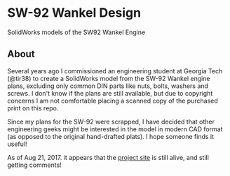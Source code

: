# SW-92 Wankel Design
SolidWorks models of the SW92 Wankel Engine

## About
Several years ago I commissioned an engineering student at Georgia Tech (@tir38) to create a SolidWorks model from the SW-92 Wankel engine plans, excluding only common DIN parts like nuts, bolts, washers and screws.  I don't know if the plans are still available, 
but due to copyright concerns I am not comfortable placing a scanned copy of the purchased print on this repo.

Since my plans for the SW-92 were scrapped, I have decided that other engineering geeks might be interested in the model 
in modern CAD format (as opposed to the original hand-drafted plats).  I hope someone finds it useful!

As of Aug 21, 2017. it appears that the [project site](https://jasonatwood.io/archives/73) is still alive, and still getting comments!
